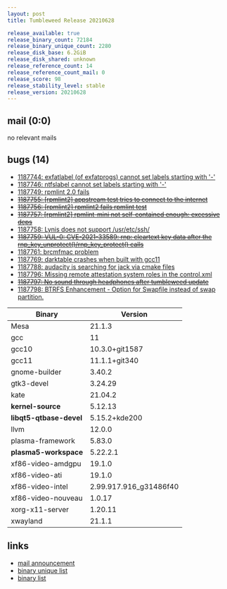 ```yaml
---
layout: post
title: Tumbleweed Release 20210628

release_available: true
release_binary_count: 72184
release_binary_unique_count: 2280
release_disk_base: 6.2GiB
release_disk_shared: unknown
release_reference_count: 14
release_reference_count_mail: 0
release_score: 98
release_stability_level: stable
release_version: 20210628
---
```


## mail (0:0)

no relevant mails

## bugs (14)

<!--more-->

- [1187744: exfatlabel (of exfatprogs) cannot set labels starting with '-'](https://bugzilla.opensuse.org/show_bug.cgi?id=1187744)
- [1187746: ntfslabel cannot set labels starting with '-'](https://bugzilla.opensuse.org/show_bug.cgi?id=1187746)
- [1187749: rpmlint 2.0 fails](https://bugzilla.opensuse.org/show_bug.cgi?id=1187749)
- ~~[1187755: \[rpmlint2\] appstream test tries to connect to the internet](https://bugzilla.opensuse.org/show_bug.cgi?id=1187755)~~
- ~~[1187756: \[rpmlint2\] rpmlint2 fails rpmlint test](https://bugzilla.opensuse.org/show_bug.cgi?id=1187756)~~
- ~~[1187757: \[rpmlint2\] rpmlint-mini not self-contained enough: excessive deps](https://bugzilla.opensuse.org/show_bug.cgi?id=1187757)~~
- [1187758: Lynis does not support /usr/etc/ssh/](https://bugzilla.opensuse.org/show_bug.cgi?id=1187758)
- ~~[1187759: VUL-0: CVE-2021-33589: rnp: cleartext key data after the rnp_key_unprotect()/rnp_key_protect() calls](https://bugzilla.opensuse.org/show_bug.cgi?id=1187759)~~
- [1187761: brcmfmac problem](https://bugzilla.opensuse.org/show_bug.cgi?id=1187761)
- [1187769: darktable crashes when built with gcc11](https://bugzilla.opensuse.org/show_bug.cgi?id=1187769)
- [1187788: audacity is searching for jack via cmake files](https://bugzilla.opensuse.org/show_bug.cgi?id=1187788)
- [1187796: Missing remote attestation system roles in the control.xml](https://bugzilla.opensuse.org/show_bug.cgi?id=1187796)
- ~~[1187797: No sound through headphones after tumbleweed update](https://bugzilla.opensuse.org/show_bug.cgi?id=1187797)~~
- [1187798: BTRFS Enhancement - Option for Swapfile instead of swap partition.](https://bugzilla.opensuse.org/show_bug.cgi?id=1187798)

Binary | Version
--- | ---
Mesa | 21.1.3
gcc | 11
gcc10 | 10.3.0+git1587
gcc11 | 11.1.1+git340
gnome-builder | 3.40.2
gtk3-devel | 3.24.29
kate | 21.04.2
**kernel-source** | 5.12.13
**libqt5-qtbase-devel** | 5.15.2+kde200
llvm | 12.0.0
plasma-framework | 5.83.0
**plasma5-workspace** | 5.22.2.1
xf86-video-amdgpu | 19.1.0
xf86-video-ati | 19.1.0
xf86-video-intel | 2.99.917.916_g31486f40
xf86-video-nouveau | 1.0.17
xorg-x11-server | 1.20.11
xwayland | 21.1.1

## links

- [mail announcement](https://lists.opensuse.org/archives/list/factory@lists.opensuse.org/thread/ZKXNJ2SJ364PVV3RFYKSJJVQBOU6LFBU)
- [binary unique list](http://download.opensuse.org/history/20210628/rpm.unique.list)
- [binary list](http://download.opensuse.org/history/20210628/rpm.list)
